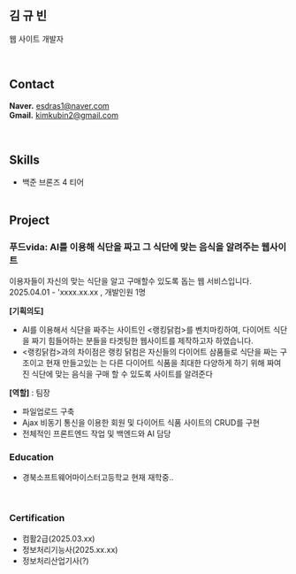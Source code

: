 ## 김 규 빈

웹 사이트 개발자


&nbsp;  


## Contact
**Naver.** esdras1@naver.com        
**Gmail.** kimkubin2@gmail.com   

&nbsp;

## Skills    
- 백준 브론즈 4 티어 &nbsp;  
&nbsp;  

## Project
###  푸드vida: AI를 이용해 식단을 짜고 그 식단에 맞는 음식을 알려주는 웹사이트

이용자들이 자신의 맞는 식단을 알고 구매할수 있도록 돕는 웹 서비스입니다.
2025.04.01 - 'xxxx.xx.xx  , 개발인원 1명

**[기획의도]** 
- AI를 이용해서 식단을 짜주는 사이트인 <랭킹닭컴>를 벤치마킹하여, 다이어트 식단을 짜기 힘들어하는 분들을 타겟팅한 웹사이트를 제작하고자 하였습니다.
- <랭킹닭컴>과의 차이점은 랭킹 닭컴은 자신들의 다이어트 삼품들로 식단을 짜는 구조이고 현재 만들고있는 는 다른 다이어트 식품을 최대한 다양하게 하기 위해 짜여진 식단에 맞는 음식을 구매 할 수 있도록 사이트를 알려준다
 
**[역할]** : 팀장
- 파일업로드 구축
- Ajax 비동기 통신을 이용한 회원 및 다이어트 식품 사이트의 CRUD를 구현
- 전체적인 프론트엔드 작업 및 백엔드와 AI 담당
&nbsp;  

### Education
- 경북소프트웨어마이스터고등학교 현재 재학중..

&nbsp;  

### Certification
- 컴활2급(2025.03.xx)
- 정보처리기능사(2025.xx.xx)
- 정보처리산업기사(?)

